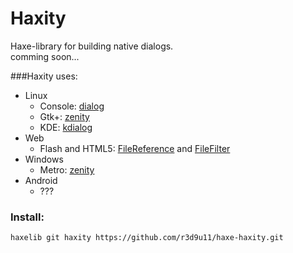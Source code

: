 Haxity
=========================

Haxe-library for building native dialogs.<br/>
comming soon...<br/>

###Haxity uses:<br/>

* Linux
	* Console: [dialog](http://hightek.org/projects/dialog/)
	* Gtk+: [zenity](https://help.gnome.org/users/zenity/stable/)
	* KDE: [kdialog](https://techbase.kde.org/Development/Tutorials/Shell_Scripting_with_KDE_Dialogs)
* Web
	* Flash and HTML5: [FileReference](http://api.openfl.org/openfl/net/FileReference.html) and [FileFilter](http://api.openfl.org/openfl/net/FileFilter.html)
* Windows
	* Metro: [zenity](https://github.com/kvaps/zenity-windows)
* Android
	* ???

### Install:<br/>
`haxelib git haxity https://github.com/r3d9u11/haxe-haxity.git`
